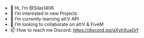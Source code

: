 - 👋 Hi, I’m @Silas1406
- 👀 I’m interested in new Projects
- 🌱 I’m currently learning alt:V API
- 💞️ I’m looking to collaborate on alt:V & FiveM
- 📫 How to reach me Discord: https://discord.gg/gXyhXusGrf

<!---
Silas1406/Silas1406 is a ✨ special ✨ repository because its `README.md` appears on your GitHub profile.
You can click the Preview link to take a look at your changes.
--->
